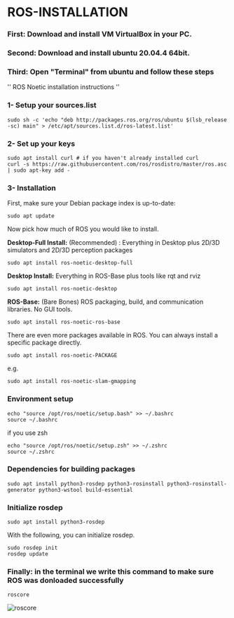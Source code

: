 # ROS-INSTALLATION

### First: Download and install VM VirtualBox in your PC.
### Second: Download and install ubuntu 20.04.4 64bit.
### Third: Open "Terminal" from ubuntu and follow these steps 

'' ROS Noetic installation instructions '' 

### 1- Setup your sources.list

```
sudo sh -c 'echo "deb http://packages.ros.org/ros/ubuntu $(lsb_release -sc) main" > /etc/apt/sources.list.d/ros-latest.list'
```

### 2- Set up your keys

``` 
sudo apt install curl # if you haven't already installed curl
curl -s https://raw.githubusercontent.com/ros/rosdistro/master/ros.asc | sudo apt-key add -
```

### 3- Installation

First, make sure your Debian package index is up-to-date:
```
sudo apt update
```
Now pick how much of ROS you would like to install.

**Desktop-Full Install:** (Recommended) : Everything in Desktop plus 2D/3D simulators and 2D/3D perception packages

```
sudo apt install ros-noetic-desktop-full
```
**Desktop Install:** Everything in ROS-Base plus tools like rqt and rviz
```
sudo apt install ros-noetic-desktop
```
**ROS-Base:** (Bare Bones) ROS packaging, build, and communication libraries. No GUI tools.
```
sudo apt install ros-noetic-ros-base
```

There are even more packages available in ROS. You can always install a specific package directly.
```
sudo apt install ros-noetic-PACKAGE
```
e.g.
```
sudo apt install ros-noetic-slam-gmapping
```

### Environment setup
```
echo "source /opt/ros/noetic/setup.bash" >> ~/.bashrc
source ~/.bashrc
```
if you use zsh 

```
echo "source /opt/ros/noetic/setup.zsh" >> ~/.zshrc
source ~/.zshrc
```

### Dependencies for building packages

```
sudo apt install python3-rosdep python3-rosinstall python3-rosinstall-generator python3-wstool build-essential
```

### Initialize rosdep

```
sudo apt install python3-rosdep
```

With the following, you can initialize rosdep.

```
sudo rosdep init
rosdep update
```

### Finally: in the terminal we write this command to make sure **ROS** was donloaded successfully
```
roscore
```


![roscore](https://user-images.githubusercontent.com/65435678/178351120-4f438cc2-4dcc-4b7a-b462-64600a6b10a0.jpeg)









































